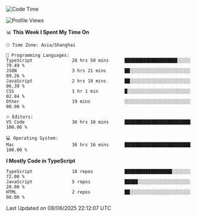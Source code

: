 <!--START_SECTION:waka-->
![Code Time](http://img.shields.io/badge/Code%20Time-7%2C783%20hrs%2020%20mins-blue)

![Profile Views](http://img.shields.io/badge/Profile%20Views-3-blue)

📊 **This Week I Spent My Time On** 

```text
🕑︎ Time Zone: Asia/Shanghai

💬 Programming Languages: 
TypeScript               28 hrs 50 mins      ████████████████████░░░░░   79.49 % 
JSON                     3 hrs 21 mins       ██░░░░░░░░░░░░░░░░░░░░░░░   09.26 % 
JavaScript               2 hrs 19 mins       ██░░░░░░░░░░░░░░░░░░░░░░░   06.39 % 
CSS                      1 hr 1 min          █░░░░░░░░░░░░░░░░░░░░░░░░   02.84 % 
Other                    19 mins             ░░░░░░░░░░░░░░░░░░░░░░░░░   00.90 % 

🔥 Editors: 
VS Code                  36 hrs 16 mins      █████████████████████████   100.00 % 

💻 Operating System: 
Mac                      36 hrs 16 mins      █████████████████████████   100.00 % 
```

**I Mostly Code in TypeScript** 

```text
TypeScript               18 repos            ██████████████████░░░░░░░   72.00 % 
JavaScript               5 repos             █████░░░░░░░░░░░░░░░░░░░░   20.00 % 
HTML                     2 repos             ██░░░░░░░░░░░░░░░░░░░░░░░   08.00 % 
```




 Last Updated on 08/06/2025 22:12:07 UTC
<!--END_SECTION:waka-->
